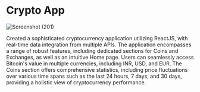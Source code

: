 # Crypto App
![Screenshot (201)](https://github.com/RishabhJain2404/Crypto-App-/assets/127675963/ba553dc2-c973-45cb-a159-86403975ca51)

Created a sophisticated cryptocurrency application utilizing ReactJS, with real-time data integration from multiple APIs. The application encompasses a range of robust features, including dedicated sections for Coins and Exchanges, as well as an intuitive Home page. Users can seamlessly access Bitcoin's value in multiple currencies, including INR, USD, and EUR. The Coins section offers comprehensive statistics, including price fluctuations over various time spans such as the last 24 hours, 7 days, and 30 days, providing a holistic view of cryptocurrency performance.
